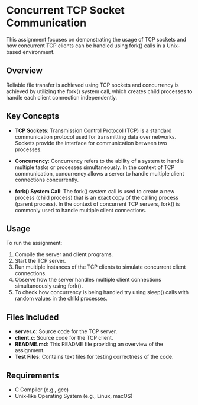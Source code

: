 # Concurrent TCP Socket Communication

This assignment focuses on demonstrating the usage of TCP sockets and how concurrent TCP clients can be handled using fork() calls in a Unix-based environment.

## Overview

Reliable file transfer is achieved using TCP sockets and concurrency is achieved by utilizing the fork() system call, which creates child processes to handle each client connection independently.

## Key Concepts

- **TCP Sockets**: Transmission Control Protocol (TCP) is a standard communication protocol used for transmitting data over networks. Sockets provide the interface for communication between two processes.

- **Concurrency**: Concurrency refers to the ability of a system to handle multiple tasks or processes simultaneously. In the context of TCP communication, concurrency allows a server to handle multiple client connections concurrently.

- **fork() System Call**: The fork() system call is used to create a new process (child process) that is an exact copy of the calling process (parent process). In the context of concurrent TCP servers, fork() is commonly used to handle multiple client connections.

## Usage

To run the assignment:
1. Compile the server and client programs.
2. Start the TCP server.
3. Run multiple instances of the TCP clients to simulate concurrent client connections.
4. Observe how the server handles multiple client connections simultaneously using fork().
5. To check how concurrency is being handled try using sleep() calls with random values in the child processes.

## Files Included

- **server.c**: Source code for the TCP server.
- **client.c**: Source code for the TCP client.
- **README.md**: This README file providing an overview of the assignment.
- **Test Files**: Contains text files for testing correctness of the code.

## Requirements

- C Compiler (e.g., gcc)
- Unix-like Operating System (e.g., Linux, macOS)

